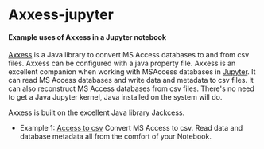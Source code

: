 # Axxess-jupyter

#### Example uses of Axxess in a Jupyter notebook

[Axxess](https://github.com/DANS-repo/axxess) is a Java library to convert MS Access databases to and from csv files. Axxess can be configured with a java property file. Axxess is an excellent companion when working with MSAccess databases in [Jupyter](http://jupyter.org/). It can read MS Access databases and write data and metadata to csv files. It can also reconstruct MS Access databases from csv files. There's no need to get a Java Jupyter kernel, Java installed on the system will do.

Axxess is built on the excellent Java library [Jackcess](http://jackcess.sourceforge.net/).


- Example 1: [Access to csv](https://nbviewer.jupyter.org/github/DANS-repo/axxess-jupyter/blob/master/acc2csv.ipynb?flush_cache=true) Convert MS Access to csv. Read data and database metadata all from the comfort of your Notebook.


